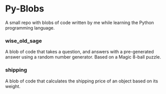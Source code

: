 # Py-Blobs
A small repo with blobs of code written by me while learning the Python programming language.

### wise_old_sage
A blob of code that takes a question, and answers with a pre-generated answer using a random number generator. Based on a Magic 8-ball puzzle.

### shipping
A blob of code that calculates the shipping price of an object based on its weight.
